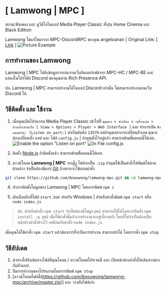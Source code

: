 # [ Lamwong | MPC ]
สถานะฟังเพลง และ ดูวีดีโอในแอป Media Player Classic ทั้งรุ่น Home Cinema และ Black Edition

Lamwong ได้แก้ไขมาจาก MPC-DiscordRPC ของคุณ angeloanan | Original Link: [ [Link](https://github.com/angeloanan/MPC-DiscordRPC) ]
![Picture Example](https://i.imgur.com/ADNnAcK.png)

## การทำงานของ Lamwong
Lamwong | MPC ได้ดึงข้อมูลการเล่นจากเว็บอินเตอร์เฟสจาก MPC-HC / MPC-BE และ แสดงในโปรไฟล์ Discord ของคุณผ่าน Rich Presence API.

ปล. Lamwong | MPC สามารถทำงานได้ในแอป Discord เท่านั้น ไม่สามารถทำงานบนเว็บ Discord ได้.

## วิธีติดตั้ง และ ใช้งาน
1. เมื่อคุณเปิดโปรแกรม Media Player Classic เข้าไปที่ `มุมมอง > ตัวเลือก > เครื่องเล่น > ส่วนประสานเว็บ [ View > Options > Player > Web Interface ]` และ ทำการเปิด `ฟังบนพอร์ต: [Listen on port:]` ค่าเริ่มต้นคือ `13579` แต่ถ้าคุณอยากจะเปลี่ยนตัวเลข คุณจะต้องเปลี่ยนทั้ง แอป และ ไฟล์ `config.js` | ถ้าคุณตั้งไว้อยู่แล้ว สามารถข้ามขั้นตอนนี้ได้เลย.
![Enable the option "Listen on port"](https://cdn.discordapp.com/attachments/416273308540207116/428748994307424256/unknown.png)
![In File config.js](https://cdn.discordapp.com/attachments/576044495125348382/706386019871752192/unknown.png)

2. ติดตั้ง [Node.js](https://nodejs.org/) ถ้าติดตั้งแล้ว สามารถข้ามขั้นตอนนี้ได้เลย.

3. ดาวน์โหลด **Lamwong | MPC** จาก[ลิ้ง](https://github.com/Anouwong/lamwong-mpc/archive/master.zip) ไฟล์จะเป็น `.zip` ถ้าคุณใช้เป็นคำสั่งให้พิมพ์ได้ตามด้านล่าง จำเป็นต้องมีแอป [Git](https://git-scm.com/) ถ้าอยากจะใช้แบบคำสั่ง
```sh
git clone https://github.com/Anouwong/lamwong-mpc.git && cd lamwong-mpc
```

4. ทำการติดตั้งโมดูลของ Lamwong | MPC โดยการพิมพ์ `npm i`

5. ดับเบิ้ลคลิกที่ไฟล์ `start.bat` สำหรับ Windows | สำหรับคำสั่งพิมพ์ `npm start` หรือ `node index.js`

> ปล. สำหรับคำสั่ง `npm start` จำเป็นต้องมีโมดูล `pm2` สามารถใช้ได้โดยการติดตั้ง `npm install -g pm2` เมื่อใช้คำสั่งนี้แล้วการทำงานจะอยู่เบื้องหลัง โดยที่ไม่จำเป็นต้องเปิดหน้าต่างคำสั่งค้างไว้ เหมือนกับคำสั่ง `node index.js`

เมื่อคุณได้ใช้คำสั่ง `npm start` แล้วต้องการที่จะปิดการทำงาน สามารถทำได้ โดยการสั่ง `npm stop`

## วิธีอัปเดต
1. นำทางไปยังเส้นทางไฟล์ที่คุณโคลน / ดาวน์โหลดโปรเจคนี้ และ เปิดหน้าต่างคำสั่งให้เส้นทางตรงกับตัวแอป.
2. ปิดการทำงานของโปรแกรมโดยการพิมพ์ `npm stop`
3. [ดาวน์โหลดไฟล์นี้(https://github.com/Anouwong/lamwong-mpc/archive/master.zip)] และ วางทับไฟล์เก่า
